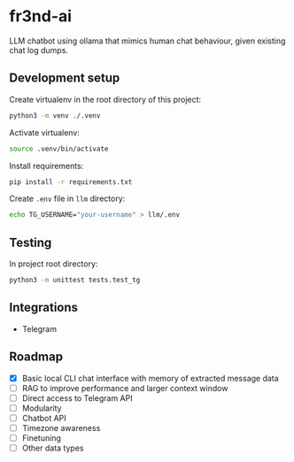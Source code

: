# fr3nd-ai

LLM chatbot using ollama that mimics human chat behaviour, given existing chat log dumps.

## Development setup

Create virtualenv in the root directory of this project:

```sh
python3 -m venv ./.venv
```

Activate virtualenv:

```sh
source .venv/bin/activate
```

Install requirements:

```sh
pip install -r requirements.txt
```

Create `.env` file in `llm` directory:

```sh
echo TG_USERNAME="your-username" > llm/.env
```

## Testing

In project root directory:

```sh
python3 -m unittest tests.test_tg
```

## Integrations

- Telegram

## Roadmap

- [x] Basic local CLI chat interface with memory of extracted message data
- [ ] RAG to improve performance and larger context window
- [ ] Direct access to Telegram API
- [ ] Modularity
- [ ] Chatbot API
- [ ] Timezone awareness
- [ ] Finetuning
- [ ] Other data types
